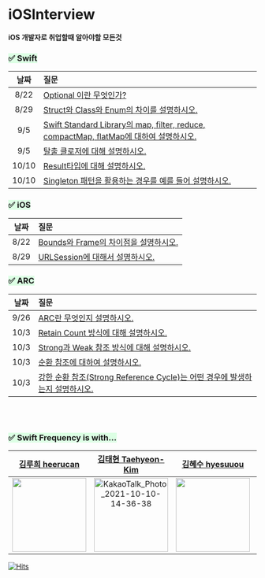 # iOSInterview
__iOS 개발자로 취업할때 알아야할 모든것__

### <span style='background-color: #dcffe4'>✅ Swift</span>
|날짜|질문|
|:--:|:--|
|8/22|[Optional 이란 무엇인가?](https://github.com/SwiftFrequency/iOSInterview/issues/1)
|8/29|[Struct와 Class와 Enum의 차이를 설명하시오.](https://github.com/SwiftFrequency/iOSInterview/issues/4)
|9/5|[Swift Standard Library의 map, filter, reduce, compactMap, flatMap에 대하여 설명하시오.](https://github.com/SwiftFrequency/iOSInterview/issues/5)|
|9/5|[탈출 클로저에 대해 설명하시오.](https://github.com/SwiftFrequency/iOSInterview/issues/6)|
|10/10|[Result타입에 대해 설명하시오.](https://github.com/SwiftFrequency/iOSInterview/issues/12)|
|10/10|[Singleton 패턴을 활용하는 경우를 예를 들어 설명하시오.](https://github.com/SwiftFrequency/iOSInterview/issues/13)|

### <span style='background-color: #dcffe4'>✅ iOS</span>
|날짜|질문|
|:--:|:--|
|8/22|[Bounds와 Frame의 차이점을 설명하시오.](https://github.com/SwiftFrequency/iOSInterview/issues/2)
|8/29|[URLSession에 대해서 설명하시오.](https://github.com/SwiftFrequency/iOSInterview/issues/3)|

### <span style='background-color: #dcffe4'>✅ ARC</span>
|날짜|질문|
|:--:|:--|
|9/26|[ARC란 무엇인지 설명하시오. ](https://github.com/SwiftFrequency/iOSInterview/issues/7)|
|10/3|[Retain Count 방식에 대해 설명하시오.](https://github.com/SwiftFrequency/iOSInterview/issues/8)|
|10/3|[Strong과 Weak 참조 방식에 대해 설명하시오.](https://github.com/SwiftFrequency/iOSInterview/issues/9)|
|10/3|[순환 참조에 대하여 설명하시오.](https://github.com/SwiftFrequency/iOSInterview/issues/10)|
|10/3|[강한 순환 참조(Strong Reference Cycle)는 어떤 경우에 발생하는지 설명하시오.](https://github.com/SwiftFrequency/iOSInterview/issues/11)|

<br><br>
### <span style='background-color: #dcffe4'>✅ Swift Frequency is with...</span> 

|[김루희 heerucan](https://github.com/heerucan)|[김태현 Taehyeon-Kim](https://github.com/Taehyeon-Kim)|[김혜수 hyesuuou](https://github.com/orgs/SwiftFrequency/people/hyesuuou)|[최이준 dlwns33](https://github.com/dlwns33)|
|:--:|:--:|:--:|:--:|
|<img src="https://user-images.githubusercontent.com/68391767/136683851-f261fdd0-a5c6-4769-ba7f-15f053af8d9a.png" width="150px">|<img width="150" alt="KakaoTalk_Photo_2021-10-10-14-36-38" src="https://user-images.githubusercontent.com/68391767/136683864-69a41ce4-2dba-4869-b875-e20932ae0620.png">|<img src="https://user-images.githubusercontent.com/68391767/136683884-98ddcf53-41be-4b02-9d6f-1868dc862075.png" width="150px">|<img src="https://user-images.githubusercontent.com/68391767/136683915-8fbd182b-280f-4653-acea-fbc6acaf4554.png" width="150px">|

[![Hits](https://hits.seeyoufarm.com/api/count/incr/badge.svg?url=https%3A%2F%2Fgithub.com%2FSwiftFrequency%2FiOSInterview&count_bg=%2361FF00&title_bg=%23090909&icon=latex.svg&icon_color=%2332FF5E&title=hits&edge_flat=false)](https://hits.seeyoufarm.com)
